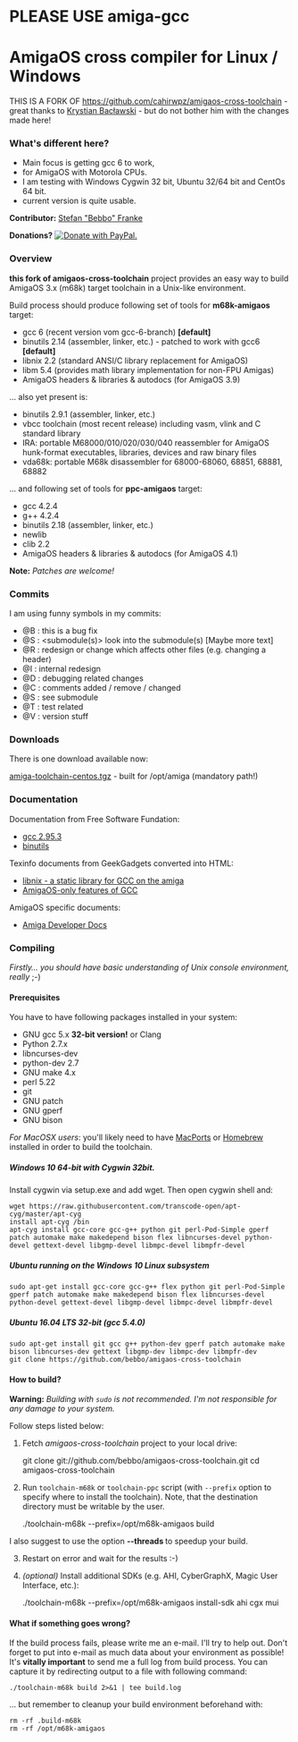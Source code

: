 PLEASE USE amiga-gcc
===

AmigaOS cross compiler for Linux / Windows
===

THIS IS A FORK OF https://github.com/cahirwpz/amigaos-cross-toolchain - great thanks to [Krystian Bacławski](mailto:krystian.baclawski@gmail.com) - but do not bother him with the changes made here! 

### What's different here?

 * Main focus is getting gcc 6 to work,
 * for AmigaOS with Motorola CPUs.
 * I am testing with Windows Cygwin 32 bit, Ubuntu 32/64 bit and CentOs 64 bit.
 * current version is quite usable.


**Contributor:** [Stefan "Bebbo" Franke](mailto:bebbo@bejy.net)

**Donations?** <a href="https://www.paypal.com/cgi-bin/webscr?cmd=_s-xclick&hosted_button_id=YRRBRLCKDU3H6">
<img src="https://www.paypalobjects.com/de_DE/DE/i/btn/btn_donate_LG.gif" border="0" alt="Donate with PayPal.">
</a>


### Overview

**this fork of amigaos-cross-toolchain** project provides an easy way to build AmigaOS 3.x (m68k) target toolchain in a Unix-like environment.

Build process should produce following set of tools for **m68k-amigaos** target:

 * gcc 6 (recent version vom gcc-6-branch) **[default]**
 * binutils 2.14 (assembler, linker, etc.) - patched to work with gcc6 **[default]**
 * libnix 2.2 (standard ANSI/C library replacement for AmigaOS)
 * libm 5.4 (provides math library implementation for non-FPU Amigas)
 * AmigaOS headers & libraries & autodocs (for AmigaOS 3.9)

... also yet present is:

 * binutils 2.9.1 (assembler, linker, etc.)
 * vbcc toolchain (most recent release) including vasm, vlink and C standard library
 * IRA: portable M68000/010/020/030/040 reassembler for AmigaOS hunk-format
   executables, libraries, devices and raw binary files
 * vda68k: portable M68k disassembler for 68000-68060, 68851, 68881, 68882

... and following set of tools for **ppc-amigaos** target:

 * gcc 4.2.4
 * g++ 4.2.4
 * binutils 2.18 (assembler, linker, etc.)
 * newlib
 * clib 2.2
 * AmigaOS headers & libraries & autodocs (for AmigaOS 4.1)

**Note:** *Patches are welcome!*

### Commits
I am using funny symbols in my commits:

 * @B : this is a bug fix
 * @S : <submodule(s)> look into the submodule(s) [Maybe more text]
 * @R : redesign or change which affects other files (e.g. changing a header)
 * @I : internal redesign
 * @D : debugging related changes
 * @C : comments added / remove / changed
 * @S : see submodule
 * @T : test related
 * @V : version stuff


### Downloads

There is one download available now:

  [amiga-toolchain-centos.tgz](http://franke.ms/download/amiga-toolchain-centos.tgz) - built for /opt/amiga (mandatory path!)
  

### Documentation

Documentation from Free Software Fundation:

 * [gcc 2.95.3](http://gcc.gnu.org/onlinedocs/gcc-2.95.3/gcc.html)
 * [binutils](http://sourceware.org/binutils/docs/)

Texinfo documents from GeekGadgets converted into HTML:

 * [libnix - a static library for GCC on the amiga](http://cahirwpz.users.sourceforge.net/libnix/index.html)
 * [AmigaOS-only features of GCC](http://cahirwpz.users.sourceforge.net/gcc-amigaos/index.html)

AmigaOS specific documents:

 * [Amiga Developer Docs](http://amigadev.elowar.com)

### Compiling

*Firstly… you should have basic understanding of Unix console environment, really* ;-)

#### Prerequisites

You have to have following packages installed in your system:

 * GNU gcc 5.x **32-bit version!** or Clang
 * Python 2.7.x
 * libncurses-dev
 * python-dev 2.7
 * GNU make 4.x
 * perl 5.22
 * git
 * GNU patch
 * GNU gperf
 * GNU bison

*For MacOSX users*: you'll likely need to have [MacPorts](http://www.macports.org) or [Homebrew](http://brew.sh) installed in order to build the toolchain.

##### Windows 10 64-bit with Cygwin 32bit.

Install cygwin via setup.exe and add wget. Then open cygwin shell and:

    wget https://raw.githubusercontent.com/transcode-open/apt-cyg/master/apt-cyg
    install apt-cyg /bin
    apt-cyg install gcc-core gcc-g++ python git perl-Pod-Simple gperf patch automake make makedepend bison flex libncurses-devel python-devel gettext-devel libgmp-devel libmpc-devel libmpfr-devel

##### Ubuntu running on the Windows 10 Linux subsystem

    sudo apt-get install gcc-core gcc-g++ flex python git perl-Pod-Simple gperf patch automake make makedepend bison flex libncurses-devel python-devel gettext-devel libgmp-devel libmpc-devel libmpfr-devel

##### Ubuntu 16.04 LTS 32-bit (gcc 5.4.0)
   
    sudo apt-get install git gcc g++ python-dev gperf patch automake make bison libncurses-dev gettext libgmp-dev libmpc-dev libmpfr-dev
    git clone https://github.com/bebbo/amigaos-cross-toolchain

#### How to build?

**Warning:** *Building with `sudo` is not recommended. I'm not responsible for any damage to your system.*

Follow steps listed below:

1. Fetch *amigaos-cross-toolchain* project to your local drive:  

    git clone git://github.com/bebbo/amigaos-cross-toolchain.git
    cd amigaos-cross-toolchain

2. Run `toolchain-m68k` or `toolchain-ppc` script (with `--prefix` option to specify where to install the toolchain). Note, that the destination directory must be writable by the user. 

    ./toolchain-m68k --prefix=/opt/m68k-amigaos build

I also suggest to use the option **--threads <n>** to speedup your build.

3. Restart on error and wait for the results :-)

4. *(optional)* Install additional SDKs (e.g. AHI, CyberGraphX, Magic User Interface, etc.):

    ./toolchain-m68k --prefix=/opt/m68k-amigaos install-sdk ahi cgx mui

#### What if something goes wrong?

If the build process fails, please write me an e-mail.  I'll try to help out. Don't forget to put into e-mail as much data about your environment as possible! 
It's **vitally important** to send me a full log from build process. You can capture it by redirecting output to a file with following command:

    ./toolchain-m68k build 2>&1 | tee build.log

... but remember to cleanup your build environment beforehand with:

    rm -rf .build-m68k
    rm -rf /opt/m68k-amigaos
